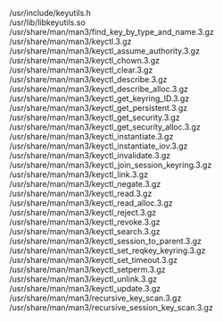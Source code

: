 /usr/include/keyutils.h  
/usr/lib/libkeyutils.so  
/usr/share/man/man3/find\_key\_by\_type\_and\_name.3.gz  
/usr/share/man/man3/keyctl.3.gz  
/usr/share/man/man3/keyctl\_assume\_authority.3.gz  
/usr/share/man/man3/keyctl\_chown.3.gz  
/usr/share/man/man3/keyctl\_clear.3.gz  
/usr/share/man/man3/keyctl\_describe.3.gz  
/usr/share/man/man3/keyctl\_describe\_alloc.3.gz  
/usr/share/man/man3/keyctl\_get\_keyring\_ID.3.gz  
/usr/share/man/man3/keyctl\_get\_persistent.3.gz  
/usr/share/man/man3/keyctl\_get\_security.3.gz  
/usr/share/man/man3/keyctl\_get\_security\_alloc.3.gz  
/usr/share/man/man3/keyctl\_instantiate.3.gz  
/usr/share/man/man3/keyctl\_instantiate\_iov.3.gz  
/usr/share/man/man3/keyctl\_invalidate.3.gz  
/usr/share/man/man3/keyctl\_join\_session\_keyring.3.gz  
/usr/share/man/man3/keyctl\_link.3.gz  
/usr/share/man/man3/keyctl\_negate.3.gz  
/usr/share/man/man3/keyctl\_read.3.gz  
/usr/share/man/man3/keyctl\_read\_alloc.3.gz  
/usr/share/man/man3/keyctl\_reject.3.gz  
/usr/share/man/man3/keyctl\_revoke.3.gz  
/usr/share/man/man3/keyctl\_search.3.gz  
/usr/share/man/man3/keyctl\_session\_to\_parent.3.gz  
/usr/share/man/man3/keyctl\_set\_reqkey\_keyring.3.gz  
/usr/share/man/man3/keyctl\_set\_timeout.3.gz  
/usr/share/man/man3/keyctl\_setperm.3.gz  
/usr/share/man/man3/keyctl\_unlink.3.gz  
/usr/share/man/man3/keyctl\_update.3.gz  
/usr/share/man/man3/recursive\_key\_scan.3.gz  
/usr/share/man/man3/recursive\_session\_key\_scan.3.gz  
